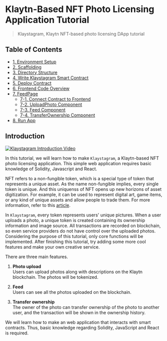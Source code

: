 # Klaytn-Based NFT Photo Licensing Application Tutorial

> Klaystagram, Klaytn NFT-based photo licensing DApp tutorial

## Table of Contents
* [1. Environment Setup](https://docs.klaytn.com/tutorials/klaystagram/1-environment-setup)
* [2. Scaffolding](https://docs.klaytn.com/tutorials/klaystagram/2-scaffolding)
* [3. Directory Structure](https://docs.klaytn.com/tutorials/klaystagram/3-directory-structure)
* [4. Write Klaystagram Smart Contract](https://docs.klaytn.com/tutorials/klaystagram/4-write-smart-contract)
* [5. Deploy Contract](https://docs.klaytn.com/tutorials/klaystagram/5-deploy-contract)
* [6. Frontend Code Overview](https://docs.klaytn.com/tutorials/klaystagram/6-frontend-overview)
* [7. FeedPage](https://docs.klaytn.com/tutorials/klaystagram/7-feedpage)
  - [7-1. Connect Contract to Frontend](https://docs.klaytn.com/tutorials/klaystagram/7-feedpage/7-1-feedpage-connect-contract)
  - [7-2. UploadPhoto Component](https://docs.klaytn.com/tutorials/klaystagram/7-feedpage/7-2-feedpage-uploadphoto)
  - [7-3. Feed Component](https://docs.klaytn.com/tutorials/klaystagram/7-feedpage/7-3-feedpage-feed)
  - [7-4. TransferOwnership Component](https://docs.klaytn.com/tutorials/klaystagram/7-feedpage/7-4-feedpage-transferownership)
* [8. Run App](https://docs.klaytn.com/tutorials/klaystagram/8-run-app)

## Introduction

[![Klaystagram Introduction Video](https://i.vimeocdn.com/video/771199900_1280x720.jpg)](https://vimeo.com/327033594)

In this tutorial, we will learn how to make `Klaystagram`, a Klaytn-based NFT photo licensing application. This simple web application requires basic knowledge of Solidity, Javascript and React.  

NFT refers to a non-fungible token, which is a special type of token that represents a unique asset. As the name non-fungible implies, every single token is unique. And this uniquenss of NFT opens up new horizons of asset digitization. For example, it can be used to represent digital art, game items, or any kind of unique assets and allow people to trade them. For more information, refer to this [article](https://coincentral.com/nfts-non-fungible-tokens/).  

In `Klaystagram`, every token represents users' unique pictures. When a user uploads a photo, a unique token is created containing its ownership information and image source. All transactions are recorded on blockchain, so even service providers do not have control over the uploaded photos. Considering the purpose of this tutorial, only core functions will be implemented. After finishing this tutorial, try adding some more cool features and make your own creative service.

There are three main features.

1. **Photo upload**  
Users can upload photos along with descriptions on the Klaytn blockchain. The photos will be tokenized.

2. **Feed**  
Users can see all the photos uploaded on the blockchain.

3. **Transfer ownership**  
The owner of the photo can transfer ownership of the photo to another user, and the transaction will be shown in the ownership history.

We will learn how to make an web application that interacts with smart contracts. Thus, basic knowledge regarding Solidity, JavaScript and React is required.  
